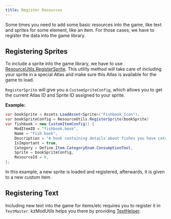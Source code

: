```yaml
---
title: Register Resources
---
```


Some times you need to add some basic resources into the game,
like text and sprites for some element, like an item.
For those cases, we have to register the data into the game library.


## Registering Sprites
To include a sprite into the game library, we have to use [ResourceUtils.RegisterSprite](../../kzModUtils-Reference/Resource-and-Text-Modules/ResourceUtils.md#customspriteconfig-registerspritesprite-sprite).
This utility method will take care of including your sprite in a special Atlas
and make sure this Atlas is available for the game to load.

`RegisterSprite` will give you a `CustomSpriteConfig`, which allows you to
get the current Atlas ID and Sprite ID assigned to your sprite.

**Example:**

```C#
var bookSprite = Assets.LoadAsset<Sprite>("Fishbook_Icon");
var bookSpriteConfig = ResourceUtils.RegisterSprite(bookSprite)
var fishbook = new CustomItemConfig() {
	ModItemID = "fishbook.book",
	Name = "Fish book",
	Description = "A book containing details about fishes you have catched.",
	IsImportant = true,
	Category = Define.Item.CategoryEnum.ConsumptionTool,
	Sprite = bookSpriteConfig,
	ResourceId = 0,
};
```

In this example, a new sprite is loaded and registered, afterwards, it is given
to a new custom item.


## Registering Text
Including new text into the game for items/etc requires you to register it
in `TextMaster`. kzModUtils helps you there by providing [TextHelper](../../kzModUtils-Reference/Resource-and-Text-Modules/TextHelper.md).

